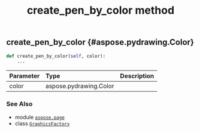 ﻿---
title: create_pen_by_color method
second_title: Aspose.Page for Python via .NET API References
description: 
type: docs
weight: 110
url: /python-net/aspose.page/graphicsfactory/create_pen_by_color/
is_root: false
---

## create_pen_by_color {#aspose.pydrawing.Color}





```python
def create_pen_by_color(self, color):
    ...
```


| Parameter | Type | Description |
| :- | :- | :- |
| color | aspose.pydrawing.Color |  |



### See Also
* module [`aspose.page`](../../)
* class [`GraphicsFactory`](/page/python-net/aspose.page/graphicsfactory)

